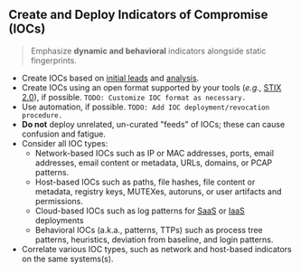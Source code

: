 ## Create and Deploy Indicators of Compromise (IOCs)

> Emphasize **dynamic and behavioral** indicators alongside static fingerprints.

* Create IOCs based on [initial leads](#collect-initial-leads) and [analysis](#analyze-evidence).
* Create IOCs using an open format supported by your tools (_e.g._, [STIX 2.0](https://oasis-open.github.io/cti-documentation/stix/intro)), if possible. `TODO: Customize IOC format as necessary.`
* Use automation, if possible. `TODO: Add IOC deployment/revocation procedure.`
* **Do not** deploy unrelated, un-curated "feeds" of IOCs; these can cause confusion and fatigue.
* Consider all IOC types:
  * Network-based IOCs such as IP or MAC addresses, ports, email addresses, email content or metadata, URLs, domains, or PCAP patterns.
  * Host-based IOCs such as paths, file hashes, file content or metadata, registry keys, MUTEXes, autoruns, or user artifacts and permissions.
  * Cloud-based IOCs such as log patterns for [SaaS](https://en.wikipedia.org/wiki/Software_as_a_service) or [IaaS](https://en.wikipedia.org/wiki/Infrastructure_as_a_service) deployments
  * Behavioral IOCs (a.k.a., patterns, TTPs) such as process tree patterns, heuristics, deviation from baseline, and login patterns.
* Correlate various IOC types, such as network and host-based indicators on the same systems(s).
